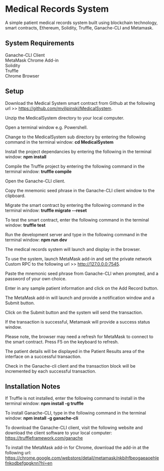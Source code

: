 # Medical Records System
A simple patient medical records system built using blockchain technology, smart contracts, Ethereum, Solidity, Truffle, Ganache-CLI and Metamask.

## System Requirements
Ganache-CLI Client
<br />
MetaMask Chrome Add-in 
<br />
Solidity
<br />
Truffle
<br />
Chrome Browser

## Setup

Download the Medical System smart contract from Github at the following url >> https://github.com/mvjlipinski/MedicalSystem.

Unzip the MedicalSystem directory to your local computer.

Open a terminal window e.g. Powershell.

Change to the MedicalSystem sub directory by entering the following command in the terminal window:
**cd MedicalSystem**

Install the project dependancies by entering the following in the terminal window:
**npm install**
   
Compile the Truffle project by entering the following command in the terminal window:
**truffle compile**
   
Open the Ganache-CLI client.  

Copy the mnemonic seed phrase in the Ganache-CLI client window to the clipboard.

Migrate the smart contract by entering the following command in the terminal window:
**truffle migrate --reset**
   
To test the smart contract, enter the following command in the terminal window:
**truffle test**
   
Run the development server and type in the following command in the terminal window:
**npm run dev**

The medical records system will launch and display in the browser.
  
To use the system, launch MetaMask add-in and set the private network Custom RPC to the following url >> http://127.0.0.0:7545. 

Paste the mnemonic seed phrase from Ganache-CLI when prompted, and a password of your own choice.

Enter in any sample patient information and click on the Add Record button.  

The MetaMask add-in will launch and provide a notification window and a Submit button. 

Click on the Submit button and the system will send the transaction.  

If the transaction is successful, Metamask will provide a success status window.  

Please note, the browser may need a refresh for MetaMask to connect to the smart contract.  Press F5 on the keyboard to refresh.

The patient details will be displayed in the Patient Results area of the interface on a successful transaction.

Check in the Ganache-cli client and the transaction block will be incremented by each successful transaction.

## Installation Notes
If Truffle is not installed, enter the following command to install in the terminal window:  **npm install -g truffle**

To install  Ganache-CLI, type in the following command in the terminal window:   **npm install -g ganache-cli**

To download the Ganache-CLI client, visit the following website and download the client software to your local computer:  https://truffleframework.com/ganache

To install the MetaMask add-in for Chrome, download the add-in at the following url:  https://chrome.google.com/webstore/detail/metamask/nkbihfbeogaeaoehlefnkodbefgpgknn?hl=en
